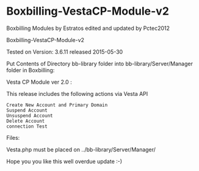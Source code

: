 # Boxbilling-VestaCP-Module-v2

Boxbilling Modules by Estratos edited and updated by Pctec2012



Boxbilling-VestaCP-Module-v2

Tested on Version: 3.6.11 released 2015-05-30

Put Contents of Directory bb-library folder into bb-library/Server/Manager folder in Boxbilling:

Vesta CP Module ver 2.0 :

This release includes the following actions via Vesta API

    Create New Account and Primary Domain
    Suspend Account
    Unsuspend Account
    Delete Account
    connection Test

Files:

Vesta.php must be placed on ../bb-library/Server/Manager/


Hope you you like this well overdue update :-)
